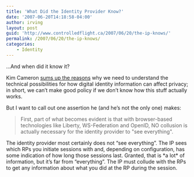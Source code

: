 ```yaml
---
title: 'What Did the Identity Provider Know?'
date: '2007-06-20T14:18:58-04:00'
author: irving
layout: post
guid: 'http://www.controlledflight.ca/2007/06/20/the-ip-knows/'
permalink: /2007/06/20/the-ip-knows/
categories:
    - Identity
---
```


…And when did it know it?

Kim Cameron [sums up the reasons](http://www.identityblog.com/?p=811) why we need to understand the technical possibilities for how digital identity information can affect privacy; in short, we can’t make good policy if we don’t know how this stuff actually works.

But I want to call out one assertion he (and he’s not the only one) makes:

> First, part of what becomes evident is that with browser-based technologies like Liberty, WS-Federation and OpenID, NO collusion is actually necessary for the identity provider to "see everything".

The identity provider most certainly does not “see everything”. The IP sees which RPs you initiate sessions with and, depending on configuration, has some indication of how long those sessions last. Granted, that is \*a lot\* of information, but it’s far from “everything”. The IP must collude with the RPs to get any information about what you did at the RP during the session.
